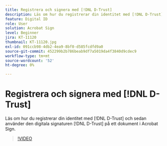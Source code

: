 ```yaml
---
title: Registrera och signera med [!DNL D-Trust]
description: Läs om hur du registrerar din identitet med [!DNL D-Trust] och sedan använder den digitala signaturen [!DNL D-Trust] på ett dokument i Acrobat Sign
feature: Digital ID
role: User
solution: Acrobat Sign
level: Beginner
jira: KT-11120
thumbnail: KT-11120.jpg
exl-id: 091ccb98-4db2-4ea9-8bf0-d585fcdfd9a0
source-git-commit: 452299b2b786beab9df7a5019da4f3840d9cdec9
workflow-type: tm+mt
source-wordcount: '52'
ht-degree: 0%

---
```


# Registrera och signera med [!DNL D-Trust]

Läs om hur du registrerar din identitet med [!DNL D-Trust] och sedan använder den digitala signaturen [!DNL D-Trust] på ett dokument i Acrobat Sign.

>[!VIDEO](https://video.tv.adobe.com/v/3449148?quality=12&learn=on&hidetitle=true&captions=swe)
